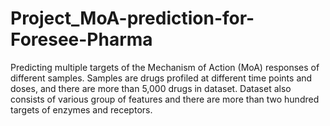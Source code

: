 # Project_MoA-prediction-for-Foresee-Pharma
Predicting multiple targets of the Mechanism of Action (MoA) responses of different samples. Samples are drugs profiled at different time points and doses, and there are more than 5,000 drugs in dataset. Dataset also consists of various group of features and there are more than two hundred targets of enzymes and receptors.
